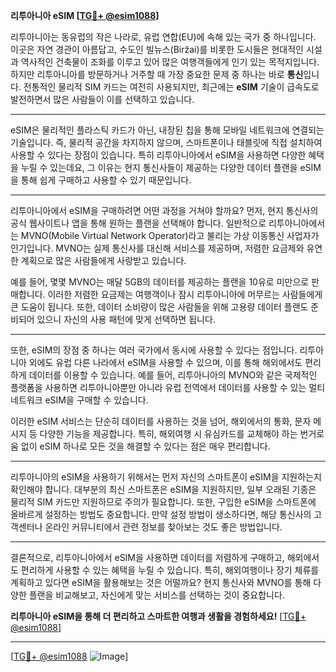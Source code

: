 **리투아니아 eSIM [[TG💪+ @esim1088](https://t.me/s/esim1088)]**

리투아니아는 동유럽의 작은 나라로, 유럽 연합(EU)에 속해 있는 국가 중 하나입니다. 이곳은 자연 경관이 아름답고, 수도인 빌뉴스(Biržai)를 비롯한 도시들은 현대적인 시설과 역사적인 건축물이 조화를 이루고 있어 많은 여행객들에게 인기 있는 목적지입니다. 하지만 리투아니아를 방문하거나 거주할 때 가장 중요한 문제 중 하나는 바로 **통신**입니다. 전통적인 물리적 SIM 카드는 여전히 사용되지만, 최근에는 **eSIM** 기술이 급속도로 발전하면서 많은 사람들이 이를 선택하고 있습니다.

---

eSIM은 물리적인 플라스틱 카드가 아닌, 내장된 칩을 통해 모바일 네트워크에 연결되는 기술입니다. 즉, 물리적 공간을 차지하지 않으며, 스마트폰이나 태블릿에 직접 설치하여 사용할 수 있다는 장점이 있습니다. 특히 리투아니아에서 eSIM을 사용하면 다양한 혜택을 누릴 수 있는데요, 그 이유는 현지 통신사들이 제공하는 다양한 데이터 플랜을 eSIM을 통해 쉽게 구매하고 사용할 수 있기 때문입니다.

---

리투아니아에서 eSIM을 구매하려면 어떤 과정을 거쳐야 할까요? 먼저, 현지 통신사의 공식 웹사이트나 앱을 통해 원하는 플랜을 선택해야 합니다. 일반적으로 리투아니아에서는 MVNO(Mobile Virtual Network Operator)라고 불리는 가상 이동통신 사업자가 인기입니다. MVNO는 실제 통신사를 대신해 서비스를 제공하며, 저렴한 요금제와 유연한 계획으로 많은 사람들에게 사랑받고 있습니다.

예를 들어, 몇몇 MVNO는 매달 5GB의 데이터를 제공하는 플랜을 10유로 미만으로 판매합니다. 이러한 저렴한 요금제는 여행객이나 잠시 리투아니아에 머무르는 사람들에게 큰 도움이 됩니다. 또한, 데이터 소비량이 많은 사람들을 위해 고용량 데이터 플랜도 준비되어 있으니 자신의 사용 패턴에 맞게 선택하면 됩니다.

---

또한, eSIM의 장점 중 하나는 여러 국가에서 동시에 사용할 수 있다는 점입니다. 리투아니아 외에도 유럽 다른 나라에서 eSIM을 사용할 수 있으며, 이를 통해 해외에서도 편리하게 데이터를 이용할 수 있습니다. 예를 들어, 리투아니아의 MVNO와 같은 국제적인 플랫폼을 사용하면 리투아니아뿐만 아니라 유럽 전역에서 데이터를 사용할 수 있는 멀티네트워크 eSIM을 구매할 수 있습니다.

이러한 eSIM 서비스는 단순히 데이터를 사용하는 것을 넘어, 해외에서의 통화, 문자 메시지 등 다양한 기능을 제공합니다. 특히, 해외여행 시 유심카드를 교체해야 하는 번거로움 없이 eSIM 하나로 모든 것을 해결할 수 있다는 점은 매우 편리합니다.

---

리투아니아의 eSIM을 사용하기 위해서는 먼저 자신의 스마트폰이 eSIM을 지원하는지 확인해야 합니다. 대부분의 최신 스마트폰은 eSIM을 지원하지만, 일부 오래된 기종은 물리적 SIM 카드만 지원하므로 주의가 필요합니다. 또한, 구입한 eSIM을 스마트폰에 올바르게 설정하는 방법도 중요합니다. 만약 설정 방법이 생소하다면, 해당 통신사의 고객센터나 온라인 커뮤니티에서 관련 정보를 찾아보는 것도 좋은 방법입니다.

---

결론적으로, 리투아니아에서 eSIM을 사용하면 데이터를 저렴하게 구매하고, 해외에서도 편리하게 사용할 수 있는 혜택을 누릴 수 있습니다. 특히, 해외여행이나 장기 체류를 계획하고 있다면 eSIM을 활용해보는 것은 어떨까요? 현지 통신사와 MVNO를 통해 다양한 플랜을 비교해보고, 자신에게 맞는 서비스를 선택하는 것이 중요합니다.

**리투아니아 eSIM을 통해 더 편리하고 스마트한 여행과 생활을 경험하세요!** [[TG💪+ @esim1088](https://t.me/s/esim1088)]

---

[[TG💪+ @esim1088](https://t.me/s/esim1088) ![Image](https://i.postimg.cc/Y0z9fWf4/image.png)]
